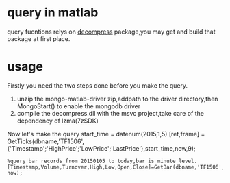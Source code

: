 # query in matlab

query fucntions relys on [decompress](https://github.com/tianyaqu/decompress) package,you may get and build that package at first place.

# usage
Firstly you need the two steps done before you make the query.

1. unzip the mongo-matlab-driver zip,addpath to the driver directory,then MongoStart() to enable the mongodb driver
2. compile the decompress.dll with the msvc project,take care of the dependency of lzma(7zSDK)

Now let's make the query
    start_time = datenum(2015,1,5)
    [ret,frame] = GetTicks(dbname,'TF1506',{'Timestamp';'HighPrice';'LowPrice';'LastPrice'},start_time,now,9);

    %query bar records from 20150105 to today,bar is minute level.
    [Timestamp,Volume,Turnover,High,Low,Open,Close]=GetBar(dbname,'TF1506','min',start_time, now);